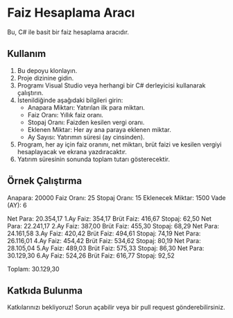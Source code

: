 # Faiz Hesaplama Aracı

Bu, C# ile basit bir faiz hesaplama aracıdır.

## Kullanım

1. Bu depoyu klonlayın.
2. Proje dizinine gidin.
3. Programı Visual Studio veya herhangi bir C# derleyicisi kullanarak çalıştırın.
4. İstenildiğinde aşağıdaki bilgileri girin:
   - Anapara Miktarı: Yatırılan ilk para miktarı.
   - Faiz Oranı: Yıllık faiz oranı.
   - Stopaj Oranı: Faizden kesilen vergi oranı.
   - Eklenen Miktar: Her ay ana paraya eklenen miktar.
   - Ay Sayısı: Yatırımın süresi (ay cinsinden).
5. Program, her ay için faiz oranını, net miktarı, brüt faizi ve kesilen vergiyi hesaplayacak ve ekrana yazdıracaktır.
6. Yatırım süresinin sonunda toplam tutarı gösterecektir.

## Örnek Çalıştırma

Anapara: 20000
Faiz Oranı: 25
Stopaj Oranı: 15
Eklenecek Miktar: 1500
Vade (AY): 6

Net Para: 20.354,17       1.Ay Faiz: 354,17          Brüt Faiz: 416,67          Stopaj: 62,50
Net Para: 22.241,17       2.Ay Faiz: 387,00          Brüt Faiz: 455,30          Stopaj: 68,29
Net Para: 24.161,58       3.Ay Faiz: 420,42          Brüt Faiz: 494,61          Stopaj: 74,19
Net Para: 26.116,01       4.Ay Faiz: 454,42          Brüt Faiz: 534,62          Stopaj: 80,19
Net Para: 28.105,04       5.Ay Faiz: 489,03          Brüt Faiz: 575,33          Stopaj: 86,30
Net Para: 30.129,30       6.Ay Faiz: 524,26          Brüt Faiz: 616,77          Stopaj: 92,52

Toplam: 30.129,30

## Katkıda Bulunma

Katkılarınızı bekliyoruz! Sorun açabilir veya bir pull request gönderebilirsiniz.
